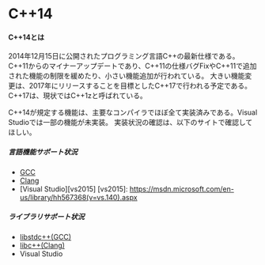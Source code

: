 # C++14

#### C++14とは
2014年12月15日に公開されたプログラミング言語C++の最新仕様である。
C++11からのマイナーアップデートであり、C++11の仕様バグFixやC++11で追加された機能の制限を緩めたり、小さい機能追加が行われている。
大きい機能変更は、2017年にリリースすることを目標としたC++17で行われる予定である。C++17は、現状ではC++1zと呼ばれている。

C++14が規定する機能は、主要なコンパイラでほぼ全て実装済みである。Visual Studioでは一部の機能が未実装。
実装状況の確認は、以下のサイトで確認してほしい。

##### 言語機能サポート状況
 * [GCC](https://gcc.gnu.org/projects/cxx-status.html#cxx14)
 * [Clang](http://clang.llvm.org/cxx_status.html)
 * [Visual Studio][vs2015]
[vs2015]: https://msdn.microsoft.com/en-us/library/hh567368(v=vs.140).aspx

##### ライブラリサポート状況
 * [libstdc++(GCC)](https://gcc.gnu.org/onlinedocs/libstdc++/manual/status.html#status.iso.2014)
 * [libc++(Clang)](http://libcxx.llvm.org/cxx1y_status.html)
 * Visual Studio

